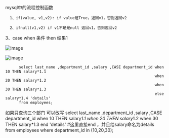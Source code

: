 mysql中的流程控制函数

      1、if(value, v1,v2): if value是True，返回v1，否则返回v2

      2、ifnull(v1,v2) if v1不是是null 返回v1，否则返回v2

3、case when 条件 then 结果1


![image](https://user-images.githubusercontent.com/38878365/192960533-428e8a1b-4817-4184-8b5a-7122794f939f.png)


![image](https://user-images.githubusercontent.com/38878365/192962070-e42b254a-3d1c-4b2a-9a01-2fd3d415dc54.png)

          select last_name ,department_id ,salary ,CASE department_id when 10 THEN salary*1.1
                                                                      when 20 THEN salary*1.2
                                                                      when 30 THEN salary*1.3
                                                                      else salary*1.4 'details'
          from employees;
 
 
 如果只查询三个部门 可以改写
       select last_name ,department_id ,salary ,CASE department_id when 10 THEN salary*1.1
                                                                            when 20 THEN salary*1.2
                                                                            when 30 THEN salary*1.3
                                                                            end 'details'  #这里直接end ，并且给salary命名为details
                from employees
                where department_id in (10,20,30);
